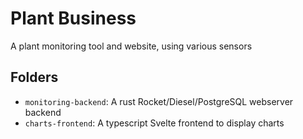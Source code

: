 # Plant Business

A plant monitoring tool and website, using various sensors

## Folders

- `monitoring-backend`: A rust Rocket/Diesel/PostgreSQL webserver backend
- `charts-frontend`: A typescript Svelte frontend to display charts
